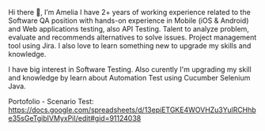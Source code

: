 Hi there 👋, I’m Amelia
I have 2+ years of working experience related to the Software QA position with hands-on experience in Mobile (iOS & Android) and Web applications testing, also API Testing. Talent to analyze problem, evaluate and recommends alternatives to solve issues. Project management tool using Jira. I also love to learn something new to upgrade my skills and knowledge.

I have big interest in Software Testing. Also curently I'm upgrading my skill and knowledge by learn about Automation Test using Cucumber Selenium Java.

Portofolio - Scenario Test: https://docs.google.com/spreadsheets/d/13epiETGKE4WOVHZu3YulRCHhbe35sGeTgibIVMyxPiI/edit#gid=91124038

